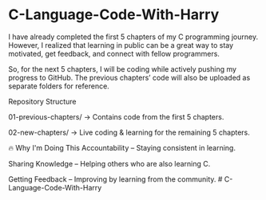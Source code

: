 # C-Language-Code-With-Harry

I have already completed the first 5 chapters of my C programming journey. However, I realized that learning in public can be a great way to stay motivated, get feedback, and connect with fellow programmers.

So, for the next 5 chapters, I will be coding while actively pushing my progress to GitHub. The previous chapters’ code will also be uploaded as separate folders for reference.

Repository Structure

01-previous-chapters/ → Contains code from the first 5 chapters.

02-new-chapters/ → Live coding & learning for the remaining 5 chapters.

🔥 Why I'm Doing This
Accountability – Staying consistent in learning.

Sharing Knowledge – Helping others who are also learning C.

Getting Feedback – Improving by learning from the community.
#   C - L a n g u a g e - C o d e - W i t h - H a r r y  
 
